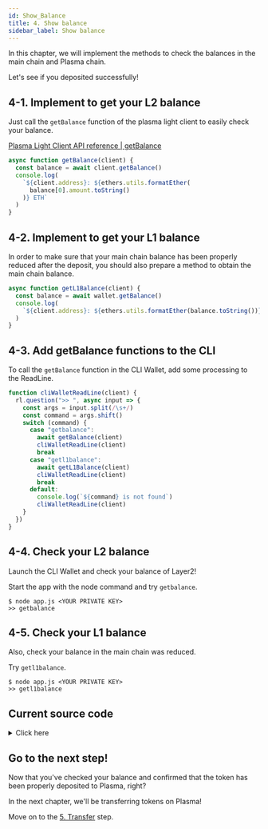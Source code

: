 ```yaml
---
id: Show_Balance
title: 4. Show balance
sidebar_label: Show balance
---
```


In this chapter, we will implement the methods to check the balances in the main chain and Plasma chain.

Let's see if you deposited successfully!

## 4-1. Implement to get your L2 balance

Just call the `getBalance` function of the plasma light client to easily check your balance.

[Plasma Light Client API reference | getBalance](/docs/api/Plasma_Light_Client#getbalance)

```javascript
async function getBalance(client) {
  const balance = await client.getBalance()
  console.log(
    `${client.address}: ${ethers.utils.formatEther(
      balance[0].amount.toString()
    )} ETH`
  )
}
```

## 4-2. Implement to get your L1 balance

In order to make sure that your main chain balance has been properly reduced after the deposit, you should also prepare a method to obtain the main chain balance.

```javascript
async function getL1Balance(client) {
  const balance = await wallet.getBalance()
  console.log(
    `${client.address}: ${ethers.utils.formatEther(balance.toString())} ETH`
  )
}
```

## 4-3. Add getBalance functions to the CLI

To call the `getBalance` function in the CLI Wallet, add some processing to the ReadLine.

```javascript
function cliWalletReadLine(client) {
  rl.question(">> ", async input => {
    const args = input.split(/\s+/)
    const command = args.shift()
    switch (command) {
      case "getbalance":
        await getBalance(client)
        cliWalletReadLine(client)
        break
      case "getl1balance":
        await getL1Balance(client)
        cliWalletReadLine(client)
        break
      default:
        console.log(`${command} is not found`)
        cliWalletReadLine(client)
    }
  })
}
```

## 4-4. Check your L2 balance

Launch the CLI Wallet and check your balance of Layer2!

Start the app with the node command and try `getbalance`.

```
$ node app.js <YOUR PRIVATE KEY>
>> getbalance
```

## 4-5. Check your L1 balance

Also, check your balance in the main chain was reduced.

Try `getl1balance`.

```
$ node app.js <YOUR PRIVATE KEY>
>> getl1balance
```

## Current source code

<details>
<summary>Click here</summary>

```javascript
const readline = require("readline")
const ethers = require("ethers")
const leveldown = require("leveldown")
const { Bytes } = require("@cryptoeconomicslab/primitives")
const { LevelKeyValueStore } = require("@cryptoeconomicslab/level-kvs")
const initializeLightClient = require("@cryptoeconomicslab/eth-plasma-light-client")
  .default

// TODO: Please enter your private key when you start the application.
const PRIVATE_KEY = process.argv[2] || ""
if (!PRIVATE_KEY) {
  throw "Please set your private key"
}
const config = require("./config.local.json")
const DEPOSIT_CONTRACT_ADDRESS = config.payoutContracts.DepositContract
const wallet = new ethers.Wallet(
  PRIVATE_KEY,
  new ethers.providers.JsonRpcProvider("http://127.0.0.1:8545")
)

const rl = readline.createInterface({
  input: process.stdin,
  output: process.stdout
})

async function deposit(client, amount) {
  console.log("deposit:", amount)
  await client.deposit(amount, DEPOSIT_CONTRACT_ADDRESS)
}

async function getBalance(client) {
  const balance = await client.getBalance()
  console.log(
    `${client.address}: ${ethers.utils.formatEther(
      balance[0].amount.toString()
    )} ETH`
  )
}

async function getL1Balance(client) {
  const balance = await wallet.getBalance()
  console.log(
    `${client.address}: ${ethers.utils.formatEther(balance.toString())} ETH`
  )
}

async function startLightClient() {
  const dbName = wallet.address
  const kvs = new LevelKeyValueStore(
    Bytes.fromString(dbName),
    leveldown(dbName)
  )
  const lightClient = await initializeLightClient({
    wallet,
    kvs,
    config,
    aggregatorEndpoint: "http://127.0.0.1:3000"
  })
  await lightClient.start()
  return lightClient
}

function cliWalletReadLine(client) {
  rl.question(">> ", async input => {
    const args = input.split(/\s+/)
    const command = args.shift()
    switch (command) {
      case "deposit":
        await deposit(client, args[0])
        cliWalletReadLine(client)
        break
      case "getbalance":
        await getBalance(client)
        cliWalletReadLine(client)
        break
      case "getl1balance":
        await getL1Balance(client)
        cliWalletReadLine(client)
        break
      case "quit":
        console.log("Bye.")
        rl.close()
        process.exit()
      default:
        console.log(`${command} is not found`)
        cliWalletReadLine(client)
    }
  })
}

async function main() {
  const client = await startLightClient()
  cliWalletReadLine(client)
}

main()
```

</details>

## Go to the next step!

Now that you've checked your balance and confirmed that the token has been properly deposited to Plasma, right?

In the next chapter, we'll be transferring tokens on Plasma!

Move on to the [5. Transfer](Transfer) step.

